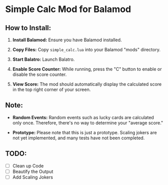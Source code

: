 # Simple Calc Mod for Balamod

## How to Install:

1. **Install Balamod:** Ensure you have Balamod installed.
   
2. **Copy Files:** Copy `simple_calc.lua` into your Balamod "mods" directory.

3. **Start Balatro:** Launch Balatro.

4. **Enable Score Counter:** While running, press the "C" button to enable or disable the score counter.

5. **View Score:** The mod should automatically display the calculated score in the top right corner of your screen.

## Note:

- **Random Events:** Random events such as lucky cards are calculated only once. Therefore, there's no way to determine your "average score."

- **Prototype:** Please note that this is just a prototype. Scaling jokers are not yet implemented, and many tests have not been completed.

## TODO:

- [ ] Clean up Code
- [ ] Beautify the Output
- [ ] Add Scaling Jokers
